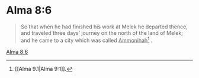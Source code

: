 # Alma 8:6

> So that when he had finished his work at Melek he departed thence, and traveled three days’ journey on the north of the land of Melek; and he came to a city which was called <u>Ammonihah</u>[^a] .

[Alma 8:6](https://www.churchofjesuschrist.org/study/scriptures/bofm/alma/8?lang=eng&id=p6#p6)


[^a]: [[Alma 9.1|Alma 9:1]].  
